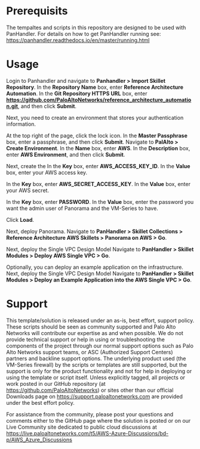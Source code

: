 # Prerequisits

The tempaltes and scripts in this repository are designed to be used with PanHandler. For details on how to get PanHandler running see: https://panhandler.readthedocs.io/en/master/running.html

# Usage

Login to Panhandler and navigate to **Panhandler > Import Skillet Repository**.
In the **Repository Name** box, enter **Reference Architecture Automation**.
In the **Git Repository HTTPS URL** box, enter **https://github.com/PaloAltoNetworks/reference_architecture_automation.git**, and then click **Submit**.

Next, you need to create an environment that stores your authentication information. 

At the top right of the page, click the lock icon.
In the **Master Passphrase** box, enter a passphrase, and then click **Submit**.
Navigate to **PalAlto > Create Environment**.
In the **Name** box, enter **AWS**.
In the **Description** box, enter **AWS Environment**, and then click **Submit**.

Next, create the 
In the **Key** box, enter **AWS_ACCESS_KEY_ID**.
In the **Value** box, enter your AWS access key.

In the **Key** box, enter **AWS_SECRET_ACCESS_KEY**.
In the **Value** box, enter your AWS secret.

In the **Key** box, enter **PASSWORD**.
In the **Value** box, enter the password you want the admin user of Panorama and the VM-Series to have.

Click **Load**.

Next, deploy Panorama.
Navigate to **PanHandler > Skillet Collections > Reference Architecture AWS Skillets > Panorama on AWS > Go**.

Next, deploy the Single VPC Design Model
Navigate to **PanHandler > Skillet Modules > Deploy AWS Single VPC > Go**.

Optionally, you can deploy an example application on the infrastructure.
Next, deploy the Single VPC Design Model
Navigate to **PanHandler > Skillet Modules > Deploy an Example Application into the AWS Single VPC > Go**.

# Support

This template/solution is released under an as-is, best effort, support policy. These scripts should be seen as community supported and Palo Alto Networks will contribute our expertise as and when possible. We do not provide technical support or help in using or troubleshooting the components of the project through our normal support options such as Palo Alto Networks support teams, or ASC (Authorized Support Centers) partners and backline support options. The underlying product used (the VM-Series firewall) by the scripts or templates are still supported, but the support is only for the product functionality and not for help in deploying or using the template or script itself. Unless explicitly tagged, all projects or work posted in our GitHub repository (at https://github.com/PaloAltoNetworks) or sites other than our official Downloads page on https://support.paloaltonetworks.com are provided under the best effort policy.

For assistance from the community, please post your questions and comments either to the GitHub page where the solution is posted or on our Live Community site dedicated to public cloud discussions at https://live.paloaltonetworks.com/t5/AWS-Azure-Discussions/bd-p/AWS_Azure_Discussions
